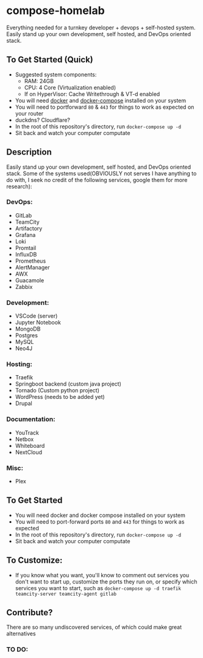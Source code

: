 # compose-homelab
Everything needed for a turnkey developer + devops + self-hosted system. Easily stand up your own development, self hosted, and DevOps oriented stack. 

## To Get Started (Quick)
* Suggested system components: 
  * RAM: 24GB
  * CPU: 4 Core (Virtualization enabled)
  * If on HyperVisor: Cache Writethrough & VT-d enabled
* You will need [docker](https://docs.docker.com/get-docker/) and [docker-compose](https://docs.docker.com/compose/install/) installed on your system
* You will need to portforward `80` & `443` for things to work as expected on your router
* duckdns? Cloudflare?
* In the root of this repository's directory, run `docker-compose up -d`
* Sit back and watch your computer computate

## Description
Easily stand up your own development, self hosted, and DevOps oriented stack. 
Some of the systems used(OBVIOUSLY not serves I have anything to do with, I seek no credit of the following services, google them for more research):
### DevOps:
  * GitLab
  * TeamCity
  * Artifactory
  * Grafana
  * Loki
  * Promtail
  * InfluxDB
  * Prometheus
  * AlertManager
  * AWX
  * Guacamole
  * Zabbix
### Development:
  * VSCode (server)
  * Jupyter Notebook
  * MongoDB
  * Postgres
  * MySQL
  * Neo4J
### Hosting:
  * Traefik
  * Springboot backend (custom java project)
  * Tornado (Custom python project)
  * WordPress (needs to be added yet)
  * Drupal
### Documentation:
* YouTrack
* Netbox
* Whiteboard
* NextCloud
### Misc:
* Plex

## To Get Started
* You will need docker and docker compose installed on your system
* You will need to port-forward ports `80` and `443` for things to work as expected
* In the root of this repository's directory, run `docker-compose up -d`
* Sit back and watch your computer computate

## To Customize: 
* If you know what you want, you'll know to comment out services you don't want to start up, customize the ports they run on, or specify which services you want to start, such as `docker-compose up -d traefik teamcity-server teamcity-agent gitlab`

## Contribute?
There are so many undiscovered services, of which could make great alternatives
### TO DO: